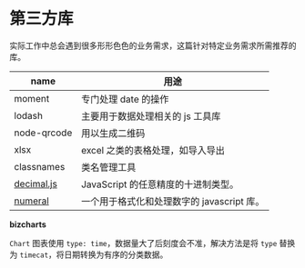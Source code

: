 # 第三方库

实际工作中总会遇到很多形形色色的业务需求，这篇针对特定业务需求所需推荐的库。

| name                                                   | 用途                                       |
| ------------------------------------------------------ | ------------------------------------------ |
| moment                                                 | 专门处理 date 的操作                       |
| lodash                                                 | 主要用于数据处理相关的 js 工具库           |
| node-qrcode                                            | 用以生成二维码                             |
| xlsx                                                   | excel 之类的表格处理，如导入导出           |
| classnames                                             | 类名管理工具                               |
| [decimal.js](https://www.npmjs.com/package/decimal.js) | JavaScript 的任意精度的十进制类型。        |
| [numeral](https://www.npmjs.com/package/numeral)       | 一个用于格式化和处理数字的 javascript 库。 |

**bizcharts**

`Chart` 图表使用 `type: time`，数据量大了后刻度会不准，解决方法是将 `type` 替换为 `timecat`，将日期转换为有序的分类数据。
